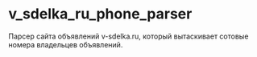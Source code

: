 v_sdelka_ru_phone_parser
===========

Парсер сайта объявлений v-sdelka.ru, который вытаскивает сотовые номера владельцев объявлений.